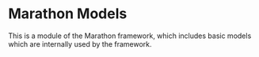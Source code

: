 # Marathon Models

This is a module of the Marathon framework, which includes basic models which are internally used by the framework.

